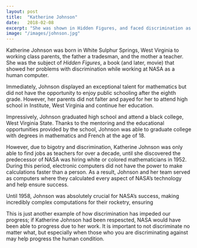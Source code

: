 ```yaml
---
layout: post
title:  "Katherine Johnson"
date:   2018-02-08
excerpt: "She was shown in Hidden Figures, and faced discrimination as well."
image: "/images/johnson.jpg"
---
```


Katherine Johnson was born in White Sulphur Springs, West Virginia to working class parents, the father a tradesman, and the mother a teacher. She was the subject of _Hidden Figures_, a book (and later, movie) that showed her problems with discrimination while working at NASA as a human computer.

Immediately, Johnson displayed an exceptional talent for mathematics but did not have the opportunity to enjoy public schooling after the eighth grade. However, her parents did not falter and payed for her to attend high school in Institute, West Virginia and continue her education. 

Impressively, Johnson graduated high school and attend a black college, West Virginia State. 
Thanks to the mentoring and the educational opportunities provided by the school, Johnson was able to graduate college with degrees in mathematics and French at the age of 18. 

However, due to bigotry and discrimination, Katherine Johnson was only able to find jobs as teachers for over a decade, until she discovered the predecessor of NASA was hiring white or colored mathematicians in 1952. 
During this period, electronic computers did not have the power to make calculations faster than a person. 
As a result, Johnson and her team served as computers where they calculated every aspect of NASA’s technology and help ensure success. 

Until 1958, Johnson was absolutely crucial for NASA’s success, making incredibly complex computations for their rocketry, ensuring

This is just another example of how discrimination has impeded our progress; if Katherine Johnson had been respescted, NASA would have been able to progress due to her work. It is important to not discriminate no matter what, but especially when those who you are discriminating against may help progress the human condition. 

